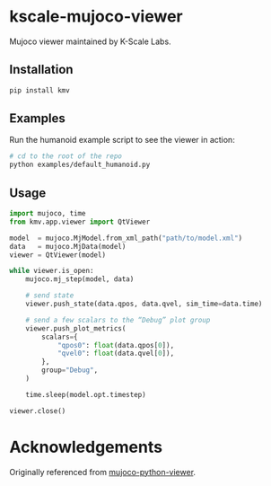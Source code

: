 # kscale-mujoco-viewer

Mujoco viewer maintained by K-Scale Labs.

## Installation

```bash
pip install kmv
```

## Examples

Run the humanoid example script to see the viewer in action:

```bash
# cd to the root of the repo
python examples/default_humanoid.py
```


## Usage

```python
import mujoco, time
from kmv.app.viewer import QtViewer

model  = mujoco.MjModel.from_xml_path("path/to/model.xml")
data   = mujoco.MjData(model)
viewer = QtViewer(model)

while viewer.is_open:
    mujoco.mj_step(model, data)

    # send state
    viewer.push_state(data.qpos, data.qvel, sim_time=data.time)

    # send a few scalars to the “Debug” plot group
    viewer.push_plot_metrics(
        scalars={
            "qpos0": float(data.qpos[0]),
            "qvel0": float(data.qvel[0]),
        },
        group="Debug",
    )

    time.sleep(model.opt.timestep)

viewer.close()
```

# Acknowledgements

Originally referenced from [mujoco-python-viewer](https://github.com/gaolongsen/mujoco-python-viewer).